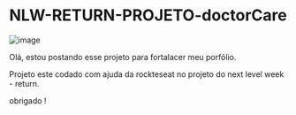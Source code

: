 # NLW-RETURN-PROJETO-doctorCare

![image](https://user-images.githubusercontent.com/92175971/173661862-7aaf25df-74c2-4d49-8c10-11ce7b0e37cf.png)



Olá, estou postando esse projeto para fortalacer meu porfólio. 

 Projeto este codado com ajuda da rockteseat no projeto do next level week - return. 
 
 
 obrigado ! 

